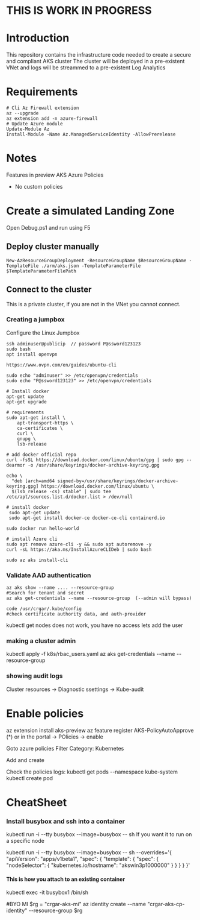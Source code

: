 # THIS IS WORK IN PROGRESS
# Introduction 
This repository contains the infrastructure code needed to create a secure and compliant AKS cluster
The cluster will be deployed in a pre-existent VNet and logs will be streammed to a pre-existent Log Analytics

# Requirements
```
# Cli Az Firewall extension
az --upgrade
az extension add -n azure-firewall
# Update Azure module
Update-Module Az
Install-Module -Name Az.ManagedServiceIdentity -AllowPrerelease
```

# Notes
Features in preview
AKS Azure Policies
  - No custom policies

# Create a simulated Landing Zone
Open Debug.ps1 and run using F5

## Deploy cluster manually
```
New-AzResourceGroupDeployment -ResourceGroupName $ResourceGroupName -TemplateFile ./arm/aks.json -TemplateParameterFile $TemplateParameterFilePath
```

## Connect to the cluster
This is a private cluster, if you are not in the VNet you cannot connect.

### Creating a jumpbox
Configure the Linux Jumpbox
```
ssh adminuser@publicip  // password P@ssword123123
sudo bash
apt install openvpn

https://www.ovpn.com/en/guides/ubuntu-cli

sudo echo "adminuser" >> /etc/openvpn/credentials
sudo echo "P@ssword123123" >> /etc/openvpn/credentials

# Install docker
apt-get update
apt-get upgrade

# requirements
sudo apt-get install \
    apt-transport-https \
    ca-certificates \
    curl \
    gnupg \
    lsb-release

# add docker official repo
curl -fsSL https://download.docker.com/linux/ubuntu/gpg | sudo gpg --dearmor -o /usr/share/keyrings/docker-archive-keyring.gpg

echo \
  "deb [arch=amd64 signed-by=/usr/share/keyrings/docker-archive-keyring.gpg] https://download.docker.com/linux/ubuntu \
  $(lsb_release -cs) stable" | sudo tee /etc/apt/sources.list.d/docker.list > /dev/null

# install docker
 sudo apt-get update
 sudo apt-get install docker-ce docker-ce-cli containerd.io

sudo docker run hello-world

# install Azure cli
sudo apt remove azure-cli -y && sudo apt autoremove -y
curl -sL https://aka.ms/InstallAzureCLIDeb | sudo bash

sudo az aks install-cli

```

### Validate AAD authentication

```
az aks show --name .... --resource-group
#Search for tenant and secret
az aks get-credentials --name --resource-group  (--admin will bypass)

code /usr/crgar/.kube/config
#check certificate authority data, and auth-provider

```
kubectl get nodes
does not work, you have no access
lets add the user

### making a cluster admin
kubectl apply -f k8s/rbac_users.yaml
az aks get-credentials --name --resource-group 

### showing audit logs
Cluster resources -> Diagnostic ssettings -> Kube-audit

# Enable policies
az extension install aks-preview
az feature register AKS-PolicyAutoApprove (*)
or in the portal -> POlicies -> enable

Goto azure policies
Filter Category: Kubernetes

Add and create

Check the policies logs:
kubectl get pods --namespace kube-system
kubectl create pod 

# CheatSheet

### Install busybox and ssh into a container
kubectl run -i --tty busybox --image=busybox -- sh
If you want it to run on a specific node

kubectl run -i --tty busybox --image=busybox -- sh --overrides='{ "apiVersion": "apps/v1beta1", "spec": { "template": { "spec": { "nodeSelector": { "kubernetes.io/hostname": "akswin3p1000000" } } } } }'

#### This is how you attach to an existing container
 kubectl exec -it busybox1 /bin/sh


 #BYO MI
 $rg = "crgar-aks-mi"
az identity create --name "crgar-aks-cp-identity" --resource-group  $rg 